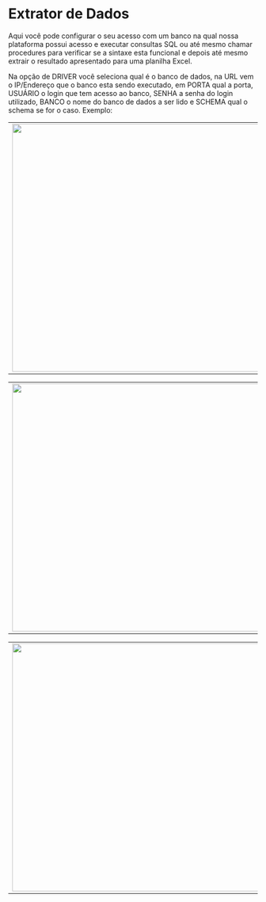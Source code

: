 # Extrator de Dados

Aqui você pode configurar o seu acesso com um banco na qual nossa plataforma possui acesso e executar consultas SQL ou até mesmo chamar procedures para verificar se a sintaxe esta funcional e depois até mesmo extrair o resultado apresentado para uma planilha Excel.

Na opção de DRIVER você seleciona qual é o banco de dados, na URL vem o IP/Endereço que o banco esta sendo executado, em PORTA qual a porta, USUÁRIO o login que tem acesso ao banco, SENHA a senha do login utilizado, BANCO o nome do banco de dados a ser lido e SCHEMA qual o schema se for o caso. Exemplo:

<table>
  <tr>
    <td align="center">
      <img src="/n4link-wiki/assets/telas_n4link/extrator.png" width="500"/><br>
    </td>
  </tr>
</table>

<table>
  <tr>
    <td align="center">
      <img src="/n4link-wiki/assets/telas_n4link/extrato2.png" width="500"/><br>
    </td>
  </tr>
</table>

<table>
  <tr>
    <td align="center">
      <img src="/n4link-wiki/assets/telas_n4link/extrator3.png" width="500"/><br>
    </td>
  </tr>
</table>